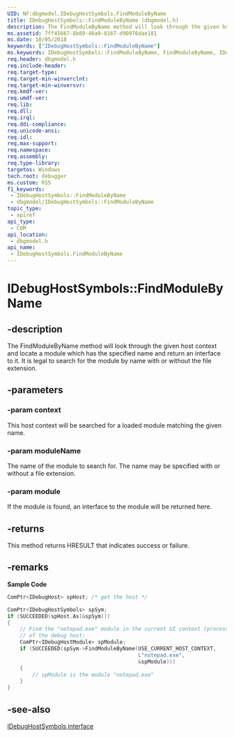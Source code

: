 ```yaml
---
UID: NF:dbgmodel.IDebugHostSymbols.FindModuleByName
title: IDebugHostSymbols::FindModuleByName (dbgmodel.h)
description: The FindModuleByName method will look through the given host context and locate a module which has the specified name and return an interface to it.
ms.assetid: 7ff45667-8b89-46a9-8167-d90976dae181
ms.date: 10/05/2018
keywords: ["IDebugHostSymbols::FindModuleByName"]
ms.keywords: IDebugHostSymbols::FindModuleByName, FindModuleByName, IDebugHostSymbols.FindModuleByName, IDebugHostSymbols::FindModuleByName, IDebugHostSymbols.FindModuleByName
req.header: dbgmodel.h
req.include-header: 
req.target-type: 
req.target-min-winverclnt: 
req.target-min-winversvr: 
req.kmdf-ver: 
req.umdf-ver: 
req.lib: 
req.dll: 
req.irql: 
req.ddi-compliance: 
req.unicode-ansi: 
req.idl: 
req.max-support: 
req.namespace: 
req.assembly: 
req.type-library: 
targetos: Windows
tech.root: debugger
ms.custom: RS5
f1_keywords:
 - IDebugHostSymbols::FindModuleByName
 - dbgmodel/IDebugHostSymbols::FindModuleByName
topic_type:
 - apiref
api_type:
 - COM
api_location:
 - dbgmodel.h
api_name:
 - IDebugHostSymbols.FindModuleByName
---
```


# IDebugHostSymbols::FindModuleByName


## -description

The FindModuleByName method will look through the given host context and locate a module which has the specified name and return an interface to it. It is legal to search for the module by name with or without the file extension.

## -parameters

### -param context

This host context will be searched for a loaded module matching the given name.

### -param moduleName

The name of the module to search for. The name may be specified with or without a file extension.

### -param module

If the module is found, an interface to the module will be returned here.

## -returns

This method returns HRESULT that indicates success or failure.

## -remarks

**Sample Code**

```cpp
ComPtr<IDebugHost> spHost; /* get the host */

ComPtr<IDebugHostSymbols> spSym;
if (SUCCEEDED(spHost.As(&spSym)))
{
    // Find the "notepad.exe" module in the current UI context (process) 
    // of the debug host:
    ComPtr<IDebugHostModule> spModule;
    if (SUCCEEDED(spSym->FindModuleByName(USE_CURRENT_HOST_CONTEXT, 
                                          L"notepad.exe", 
                                          &spModule)))
    {
        // spModule is the module "notepad.exe"
    }
}
```

## -see-also

[IDebugHostSymbols interface](nn-dbgmodel-idebughostsymbols.md)

